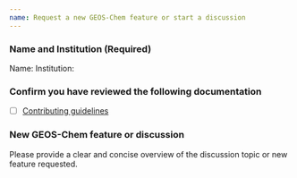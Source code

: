 ```yaml
---
name: Request a new GEOS-Chem feature or start a discussion
---
```


### Name and Institution (Required)

Name:
Institution:

### Confirm you have reviewed the following documentation

- [ ] [Contributing guidelines](https://geos-chem.readthedocs.io/en/stable/reference/CONTRIBUTING.html)

### New GEOS-Chem feature or discussion

Please provide a clear and concise overview of the discussion topic or new feature requested.
